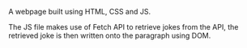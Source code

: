 A webpage built using HTML, CSS and JS.


The JS file makes use of Fetch API to retrieve jokes from the API, the retrieved joke is then written onto the paragraph using DOM.
